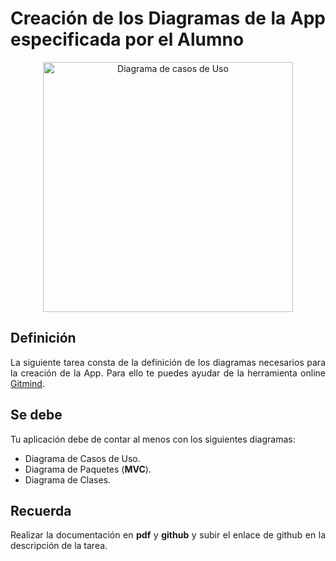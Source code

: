 <div align="justify">

# Creación de los Diagramas de la App especificada por el Alumno

<div align="center">

<img width="400px" src="https://n6x9y4s3.rocketcdn.me/wp-content/uploads/2019/09/diagramas-apps-1160x680.jpg" alt="Diagrama de casos de Uso">

</div>

## Definición

 La siguiente tarea consta de la definición de los diagramas necesarios para la creación de la App. Para ello te puedes ayudar de la herramienta online [Gitmind](https://gitmind.com/app/template?lang=es).


## Se debe

  Tu aplicación debe de contar al menos con los siguientes diagramas:
   - Diagrama de Casos de Uso.
   - Diagrama de Paquetes (__MVC__).
   - Diagrama de Clases.

## Recuerda

  Realizar la documentación en __pdf__ y __github__ y subir el enlace de github en la descripción de la tarea.

</div>
